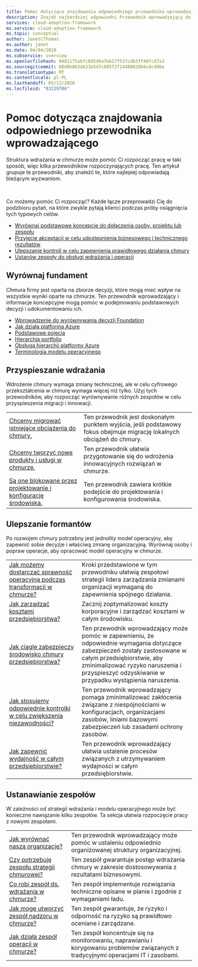 ```yaml
---
title: Pomoc dotycząca znajdowania odpowiedniego przewodnika wprowadzającego
description: Znajdź najbardziej odpowiedni Przewodnik wprowadzający do Twoich potrzeb
services: cloud-adoption-framework
ms.service: cloud-adoption-framework
ms.topic: conceptual
author: JanetCThomas
ms.author: janet
ms.date: 04/04/2020
ms.subservice: overview
ms.openlocfilehash: 0481175abfc695d9a7eb17f537cdb3ff40fcd7a3
ms.sourcegitcommit: 60d8b863d431b5d7c005f2f14488620b6c4c49be
ms.translationtype: MT
ms.contentlocale: pl-PL
ms.lasthandoff: 05/12/2020
ms.locfileid: "83229706"
---
```

# <a name="help-finding-the-appropriate-getting-started-guide"></a>Pomoc dotycząca znajdowania odpowiedniego przewodnika wprowadzającego

Struktura wdrażania w chmurze może pomóc Ci rozpocząć pracę w taki sposób, więc kilka przewodników rozpoczynających pracę. Ten artykuł grupuje te przewodniki, aby znaleźć te, które najlepiej odpowiadają bieżącym wyzwaniom.

<!-- markdownlint-disable MD033 -->
<br>

Co możemy pomóc Ci rozpocząć?
Każde łącze przeprowadzi Cię do podzbioru pytań, na które zwykle pytają klienci podczas próby osiągnięcia tych typowych celów.

- [Wyrównaj podstawowe koncepcje do dołączenia osoby, projektu lub zespołu](#align-foundation)
- [Przyjęcie akceptacji w celu udostępnienia biznesowego i technicznego rezultatów](#accelerate-adoption)
- [Ulepszanie kontroli w celu zapewnienia prawidłowego działania chmury](#improve-controls)
- [Ustanów zespoły do obsługi wdrażania i operacji](#establish-teams)

## <a name="align-foundation"></a>Wyrównaj fundament

Chmura firmy jest oparta na zbiorze decyzji, które mogą mieć wpływ na wszystkie wyniki oparte na chmurze. Ten przewodnik wprowadzający i informacje koncepcyjne mogą pomóc w podejmowaniu podstawowych decyzji i udokumentowaniu ich.

- [Wprowadzenie do wyrównywania decyzji Foundation](./cloud-concepts.md)
- [Jak działa platforma Azure](./what-is-azure.md)
- [Podstawowe pojęcia](../ready/considerations/fundamental-concepts.md)
- [Hierarchia portfolio](../reference/fundamental-concepts/hosting-hierarchy.md)
- [Obsługa hierarchii platformy Azure](../reference/fundamental-concepts/hierarchy-azure-tools.md)
- [Terminologia modelu operacyjnego](../operating-model/terms.md)

## <a name="accelerate-adoption"></a>Przyspieszanie wdrażania

Wdrożenie chmury wymaga zmiany technicznej, ale w celu cyfrowego przekształcenia w chmurę wymaga więcej niż tylko. Użyj tych przewodników, aby rozpocząć wyrównywanie różnych zespołów w celu przyspieszenia migracji i innowacji.

|                                                                                     |                                                                                                                                |
|-------------------------------------------------------------------------------------|--------------------------------------------------------------------------------------------------------------------------------|
| [Chcemy migrować istniejące obciążenia do chmury.](./migrate.md)                   | Ten przewodnik jest doskonałym punktem wyjścia, jeśli podstawowy fokus obejmuje migrację lokalnych obciążeń do chmury. |
| [Chcemy tworzyć nowe produkty i usługi w chmurze.](./innovate.md)             | Ten przewodnik ułatwia przygotowanie się do wdrożenia innowacyjnych rozwiązań w chmurze.                                       |
| [Są one blokowane przez projektowanie i konfigurację środowiska.](./design-and-configuration.md) | Ten przewodnik zawiera krótkie podejście do projektowania i konfigurowania środowiska.                                           |

## <a name="improve-controls"></a>Ulepszanie formantów

Po rozwojem chmury potrzebny jest jednolity model operacyjny, aby zapewnić sobie decyzje i właściwą zmianę organizacyjną. Wyrównaj osoby i popraw operacje, aby opracować model operacyjny w chmurze.

|                                                                                     |                                                                                                                                |
|-------------------------------------------------------------------------------------|--------------------------------------------------------------------------------------------------------------------------------|
| [Jak możemy dostarczać sprawność operacyjną podczas transformacji w chmurze?](./operational-excellence.md)                   | Kroki przedstawione w tym przewodniku ułatwią zespołowi strategii lidera zarządzania zmianami organizacji wymaganą do zapewnienia spójnego działania. |
| [Jak zarządzać kosztami przedsiębiorstwa?](./manage-costs.md)                                          | Zacznij zoptymalizować koszty korporacyjne i zarządzać kosztami w całym środowisku.                                                                           |
| [Jak ciągle zabezpieczy środowisko chmury przedsiębiorstwa?](./security.md)             | Ten przewodnik wprowadzający może pomóc w zapewnieniu, że odpowiednie wymagania dotyczące zabezpieczeń zostały zastosowane w całym przedsiębiorstwie, aby zminimalizować ryzyko naruszenia i przyspieszyć odzyskiwanie w przypadku wystąpienia naruszenia.                                       |
| [Jak stosujemy odpowiednie kontrolki w celu zwiększenia niezawodności?](./reliability.md)                   | Ten przewodnik wprowadzający pomaga zminimalizować zakłócenia związane z niespójnościami w konfiguracjach, organizacjami zasobów, liniami bazowymi zabezpieczeń lub zasadami ochrony zasobów. |
| [Jak zapewnić wydajność w całym przedsiębiorstwie?](./performance.md)                               | Ten przewodnik wprowadzający ułatwia ustalenie procesów związanych z utrzymywaniem wydajności w całym przedsiębiorstwie.                               |

## <a name="establish-teams"></a>Ustanawianie zespołów

W zależności od strategii wdrażania i modelu operacyjnego może być konieczne nawiązanie kilku zespołów. Ta sekcja ułatwia rozpoczęcie pracy z nowymi zespołami.

|                                                                                     |                                                                                                                                |
|-------------------------------------------------------------------------------------|--------------------------------------------------------------------------------------------------------------------------------|
| [Jak wyrównać naszą organizację?](./org-alignment.md)                               | Ten przewodnik wprowadzający może pomóc w ustaleniu odpowiednio organizowanej struktury organizacyjnej.                               |
| [Czy potrzebuję zespołu strategii chmurowej?](./team/cloud-strategy.md)     | Ten zespół gwarantuje postęp wdrażania chmury w zakresie dostosowywania z rezultatami biznesowymi.                                |
| [Co robi zespół ds. wdrażania w chmurze?](./team/cloud-adoption.md)     | Ten zespół implementuje rozwiązania techniczne opisane w planie i zgodnie z wymaganiami ładu.             |
| [Jak mogę utworzyć zespół nadzoru w chmurze?](./team/cloud-governance.md) | Ten zespół gwarantuje, że ryzyko i odporność na ryzyko są prawidłowo oceniane i zarządzane.                                         |
| [Jak działa zespół operacji w chmurze?](./team/cloud-operations.md) | Ten zespół koncentruje się na monitorowaniu, naprawianiu i korygowaniu problemów związanych z tradycyjnymi operacjami IT i zasobami. |
